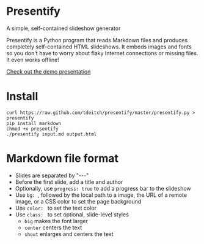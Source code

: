 Presentify
==========

A simple, self-contained slideshow generator

Presentify is a Python program that reads Markdown files and produces completely self-contained HTML slideshows. It embeds images and fonts so you don't have to worry about flaky Internet connections or missing files. It even works offline!

[Check out the demo presentation](http://presentify.neocities.org)

Install
=======

    curl https://raw.github.com/tdeitch/presentify/master/presentify.py > presentify
    pip install markdown
    chmod +x presentify
    ./presentify input.md output.html

Markdown file format
====================

- Slides are separated by "---"
- Before the first slide, add a title and author
- Optionally, use `progress: true` to add a progress bar to the slideshow
- Use `bg: `, followed by the local path to a image, the URL of a remote image, or a CSS color to set the page background
- Use `color: ` to set the text color
- Use `class: ` to set optional, slide-level styles
    - `big` makes the font larger
    - `center` centers the text
    - `shout` enlarges and centers the text
